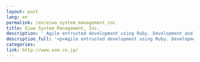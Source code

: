 ```yaml
---
layout: post
lang: en
permalink: /en/eiwa_system_management_inc
title: Eiwa System Management, Inc.
description: ' Agile entrusted development using Ruby. Development and management for chat service idobata. '
description_full: '<p>Agile entrusted development using Ruby. Development and management for chat service <a href="https://idobata.io/ja/home">idobata</a>.</p>'
categories: 
link: http://www.esm.co.jp/
---
```

